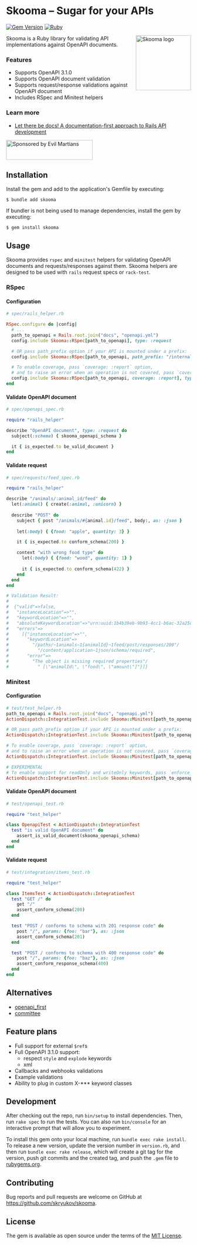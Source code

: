 # Skooma – Sugar for your APIs

[![Gem Version](https://badge.fury.io/rb/skooma.svg)](https://rubygems.org/gems/skooma)
[![Ruby](https://github.com/skryukov/skooma/actions/workflows/main.yml/badge.svg)](https://github.com/skryukov/skooma/actions/workflows/main.yml)

<img align="right" height="150" width="150" title="Skooma logo" src="./assets/logo.svg">

Skooma is a Ruby library for validating API implementations against OpenAPI documents.

### Features

- Supports OpenAPI 3.1.0
- Supports OpenAPI document validation
- Supports request/response validations against OpenAPI document
- Includes RSpec and Minitest helpers

### Learn more

- [Let there be docs! A documentation-first approach to Rails API development](https://evilmartians.com/chronicles/let-there-be-docs-a-documentation-first-approach-to-rails-api-development)

<a href="https://evilmartians.com/?utm_source=skooma&utm_campaign=project_page">
<img src="https://evilmartians.com/badges/sponsored-by-evil-martians.svg" alt="Sponsored by Evil Martians" width="236" height="54">
</a>

## Installation

Install the gem and add to the application's Gemfile by executing:

    $ bundle add skooma

If bundler is not being used to manage dependencies, install the gem by executing:

    $ gem install skooma

## Usage

Skooma provides `rspec` and `minitest` helpers for validating OpenAPI documents and requests/responses against them.
Skooma helpers are designed to be used with `rails` request specs or `rack-test`.

### RSpec

#### Configuration

```ruby
# spec/rails_helper.rb

RSpec.configure do |config|
  # ...
  path_to_openapi = Rails.root.join("docs", "openapi.yml")
  config.include Skooma::RSpec[path_to_openapi], type: :request

  # OR pass path_prefix option if your API is mounted under a prefix:
  config.include Skooma::RSpec[path_to_openapi, path_prefix: "/internal/api"], type: :request

  # To enable coverage, pass `coverage: :report` option,
  # and to raise an error when an operation is not covered, pass `coverage: :strict` option:
  config.include Skooma::RSpec[path_to_openapi, coverage: :report], type: :request
end
```

#### Validate OpenAPI document

```ruby
# spec/openapi_spec.rb

require "rails_helper"

describe "OpenAPI document", type: :request do
  subject(:schema) { skooma_openapi_schema }

  it { is_expected.to be_valid_document }
end
```

#### Validate request

```ruby
# spec/requests/feed_spec.rb

require "rails_helper"

describe "/animals/:animal_id/feed" do  
  let(:animal) { create(:animal, :unicorn) }
  
  describe "POST" do
    subject { post "/animals/#{animal.id}/feed", body:, as: :json }
    
    let(:body) { {food: "apple", quantity: 3} }

    it { is_expected.to conform_schema(200) }

    context "with wrong food type" do
      let(:body) { {food: "wood", quantity: 1} }
    
      it { is_expected.to conform_schema(422) }
    end
  end
end

# Validation Result:
#
#  {"valid"=>false,
#   "instanceLocation"=>"",
#   "keywordLocation"=>"",
#   "absoluteKeywordLocation"=>"urn:uuid:1b4b39eb-9b93-4cc1-b6ac-32a25d9bff50#",
#   "errors"=>
#     [{"instanceLocation"=>"",
#       "keywordLocation"=>
#         "/paths/~1animals~1{animalId}~1feed/post/responses/200"/
#           "/content/application~1json/schema/required",
#       "error"=>
#         "The object is missing required properties"/
#           " [\"animalId\", \"food\", \"amount\"]"}]}
```

### Minitest

#### Configuration

```ruby
# test/test_helper.rb
path_to_openapi = Rails.root.join("docs", "openapi.yml")
ActionDispatch::IntegrationTest.include Skooma::Minitest[path_to_openapi]

# OR pass path_prefix option if your API is mounted under a prefix:
ActionDispatch::IntegrationTest.include Skooma::Minitest[path_to_openapi, path_prefix: "/internal/api"], type: :request

# To enable coverage, pass `coverage: :report` option,
# and to raise an error when an operation is not covered, pass `coverage: :strict` option:
ActionDispatch::IntegrationTest.include Skooma::Minitest[path_to_openapi, coverage: :report], type: :request

# EXPERIMENTAL
# To enable support for readOnly and writeOnly keywords, pass `enforce_access_modes: true` option:
ActionDispatch::IntegrationTest.include Skooma::Minitest[path_to_openapi, enforce_access_modes: true], type: :request
```

#### Validate OpenAPI document

```ruby
# test/openapi_test.rb

require "test_helper"

class OpenapiTest < ActionDispatch::IntegrationTest
  test "is valid OpenAPI document" do
    assert_is_valid_document(skooma_openapi_schema)
  end
end
```

#### Validate request

```ruby
# test/integration/items_test.rb

require "test_helper"

class ItemsTest < ActionDispatch::IntegrationTest
  test "GET /" do
    get "/"
    assert_conform_schema(200)
  end

  test "POST / conforms to schema with 201 response code" do
    post "/", params: {foo: "bar"}, as: :json
    assert_conform_schema(201)
  end

  test "POST / conforms to schema with 400 response code" do
    post "/", params: {foo: "baz"}, as: :json
    assert_conform_response_schema(400)
  end
end
```

## Alternatives

- [openapi_first](https://github.com/ahx/openapi_first)
- [committee](https://github.com/interagent/committee)

## Feature plans

- Full support for external `$ref`s
- Full OpenAPI 3.1.0 support:
  - respect `style` and `explode` keywords
  - xml
- Callbacks and webhooks validations
- Example validations
- Ability to plug in custom X-*** keyword classes

## Development

After checking out the repo, run `bin/setup` to install dependencies. Then, run `rake spec` to run the tests. You can also run `bin/console` for an interactive prompt that will allow you to experiment.

To install this gem onto your local machine, run `bundle exec rake install`. To release a new version, update the version number in `version.rb`, and then run `bundle exec rake release`, which will create a git tag for the version, push git commits and the created tag, and push the `.gem` file to [rubygems.org](https://rubygems.org).

## Contributing

Bug reports and pull requests are welcome on GitHub at https://github.com/skryukov/skooma.

## License

The gem is available as open source under the terms of the [MIT License](https://opensource.org/licenses/MIT).
